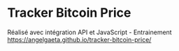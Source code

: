 # Tracker Bitcoin Price
Réalisé avec intégration API et JavaScript - Entrainement <br>
https://angelgaeta.github.io/tracker-bitcoin-price/ 
